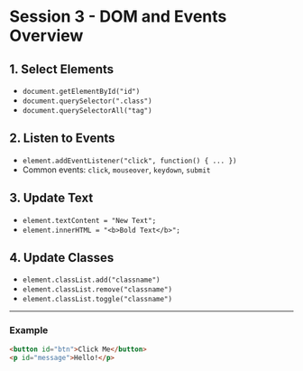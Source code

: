 # Session 3 - DOM and Events Overview

## 1. Select Elements
- `document.getElementById("id")`
- `document.querySelector(".class")`
- `document.querySelectorAll("tag")`

## 2. Listen to Events
- `element.addEventListener("click", function() { ... })`
- Common events: `click`, `mouseover`, `keydown`, `submit`

## 3. Update Text
- `element.textContent = "New Text";`
- `element.innerHTML = "<b>Bold Text</b>";`

## 4. Update Classes
- `element.classList.add("classname")`
- `element.classList.remove("classname")`
- `element.classList.toggle("classname")`

---

### Example
```html
<button id="btn">Click Me</button>
<p id="message">Hello!</p>

